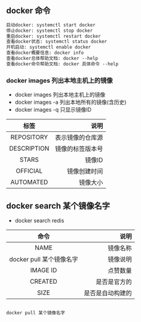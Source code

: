 ## docker 命令
```markdown
启动docker: systemctl start docker
停止docker: systemctl stop docker
重启docker: systemctl restart docker
查看docker状态: systemctl status docker
开机启动: systemctl enable docker
查看docker概要信息: docker info
查看docker总体帮助文档: docker --help
查看docker命令帮助文档: docker 具体命令 --help
```

### docker images 列出本地主机上的镜像
- docker images 列出本地主机上的镜像
- docker images -a 列出本地所有的镜像(含历史)
- docker images -q 只显示镜像ID

|     标签      |       说明 |
|:-----------:|---------:|
| REPOSITORY  | 表示镜像的仓库源 |
| DESCRIPTION | 镜像的标签版本号 |
|    STARS    |     镜像ID |
|  OFFICIAL   |   镜像创建时间 |
|  AUTOMATED  |     镜像大小 |

## docker search 某个镜像名字
- docker search redis

|         命令         |       说明 |
|:------------------:|---------:|
|        NAME        |     镜像名称 |
| docker pull 某个镜像名字 |     镜像说明 |
|      IMAGE ID      |     点赞数量 |
|      CREATED       |   是否是官方的 |
|        SIZE        | 是否是自动构建的 |

```markdown

docker pull 某个镜像名字
```